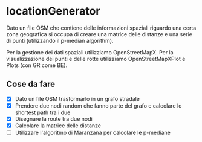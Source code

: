 # locationGenerator

Dato un file OSM che contiene delle informazioni spaziali riguardo una certa zona 
geografica si occupa di creare una matrice delle distanze e una serie di punti (utilizzando
il p-median algorithm).

Per la gestione dei dati spaziali utilizziamo OpenStreetMapX.
Per la visualizzazione dei punti e delle rotte utilizziamo OpenStreetMapXPlot e Plots (con GR come BE).

## Cose da fare 

- [X] Dato un file OSM trasformarlo in un grafo stradale
- [X] Prendere due nodi random che fanno parte del grafo e calcolare lo shortest path tra i due 
- [X] Disegnare la route tra due nodi
- [X] Calcolare la matrice delle distanze
- [ ] Utilizzare l'algoritmo di Maranzana per calcolare le p-mediane